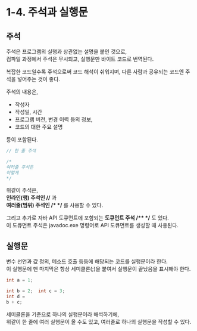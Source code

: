 # 1-4. 주석과 실행문

## 주석

주석은 프로그램의 실행과 상관없는 설명을 붙인 것으로,  
컴파일 과정에서 주석은 무시되고, 실행문만 바이트 코드로 번역된다.

복잡한 코드일수록 주석으로써 코드 해석이 쉬워지며, 다른 사람과 공유되는 코드엔 주석을 넣어주는 것이 좋다.

 주석의 내용은,
 - 작성자
 - 작성일, 시간
 - 프로그램 버전, 변경 이력 등의 정보,
 - 코드의 대한 주요 설명  
 
등이 포함된다.

```java
// 한 줄 주석

/*
여러줄 주석은
이렇게
*/
```
위같이 주석은,  
__인라인(행) 주석인 //__ 과  
__여러줄(범위) 주석인 /* */__ 를 사용할 수 있다.

그리고 추가로 자바 API 도큐먼트에 포함되는 __도큐먼트 주석 /** */__ 도 있다.  
이 도큐먼트 주석은 javadoc.exe 명령어로 API 도큐먼트를 생성할 때 사용된다.

## 실행문

변수 선언과 값 정의, 메소드 호출 등등에 해당되는 코드를 실행문이라 한다.  
이 실행문에 맨 마지막은 항상 세미클론(;)을 붙여서 실행문이 끝났음을 표시해야 한다. 

```java
int a = 1;

int b = 2;  int c = 3;
int d =
b + c;
```
세미클론을 기준으로 하나의 실행문이라 해석하기에,  
위같이 한 줄에 여러 실행문이 올 수도 있고, 여러줄로 하나의 실행문을 작성할 수 있다.  
